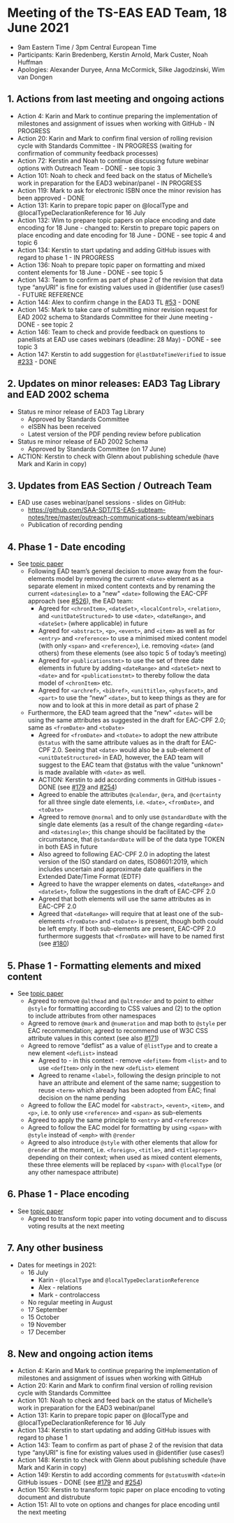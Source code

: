 # Meeting of the TS-EAS EAD Team, 18 June 2021
- 9am Eastern Time / 3pm Central European Time
- Participants: Karin Bredenberg, Kerstin Arnold, Mark Custer, Noah Huffman
- Apologies: Alexander Duryee, Anna McCormick, Silke Jagodzinski, Wim van Dongen 

## 1. Actions from last meeting and ongoing actions
- Action 4: Karin and Mark to continue preparing the implementation of milestones and assignment of issues when working with GitHub - IN PROGRESS
- Action 20: Karin and Mark to confirm final version of rolling revision cycle with Standards Committee - IN PROGRESS (waiting for confirmation of community feedback processes)
- Action 72: Kerstin and Noah to continue discussing future webinar options with Outreach Team - DONE - see topic 3
- Action 101: Noah to check and feed back on the status of Michelle’s work in preparation for the EAD3 webinar/panel - IN PROGRESS
- Action 119: Mark to ask for electronic ISBN once the minor revision has been approved - DONE
- Action 131: Karin to prepare topic paper on @localType and @localTypeDeclarationReference for 16 July
- Action 132: Wim to prepare topic papers on place encoding and date encoding for 18 June - changed to: Kerstin to prepare topic papers on place encoding and date encoding for 18 June - DONE - see topic 4 and topic 6
- Action 134: Kerstin to start updating and adding GitHub issues with regard to phase 1 - IN PROGRESS
- Action 136: Noah to prepare topic paper on formatting and mixed content elements for 18 June - DONE - see topic 5
- Action 143: Team to confirm as part of phase 2 of the revision that data type “anyURI” is fine for existing values used in @identifier (use cases!) - FUTURE REFERENCE
- Action 144: Alex to confirm change in the EAD3 TL [#53](https://github.com/SAA-SDT/EAS-TagLibraries/issues/53) - DONE
- Action 145: Mark to take care of submitting minor revision request for EAD 2002 schema to Standards Committee for their June meeting - DONE - see topic 2
- Action 146: Team to check and provide feedback on questions to panellists at EAD use cases webinars (deadline: 28 May) - DONE - see topic 3
- Action 147: Kerstin to add suggestion for `@lastDateTimeVerified` to issue [#233](https://github.com/SAA-SDT/eac-cpf-schema/issues/233) - DONE

## 2. Updates on minor releases: EAD3 Tag Library and EAD 2002 schema
- Status re minor release of EAD3 Tag Library
  - Approved by Standards Committee
  - eISBN has been received
  - Latest version of the PDF pending review before publication
- Status re minor release of EAD 2002 Schema
  - Approved by Standards Committee (on 17 June)
- ACTION: Kerstin to check with Glenn about publishing schedule (have Mark and Karin in copy)

## 3. Updates from EAS Section / Outreach Team
- EAD use cases webinar/panel sessions - slides on GitHub:
  - https://github.com/SAA-SDT/TS-EAS-subteam-notes/tree/master/outreach-communications-subteam/webinars 
  - Publication of recording pending

## 4. Phase 1 - Date encoding
- See [topic paper](https://github.com/SAA-SDT/TS-EAS-subteam-notes/blob/master/ead-subteam/working-documents/20210618_Topic_DateEncoding.pdf)
  - Following EAD team’s general decision to move away from the four-elements model by removing the current `<date>` element as a separate element in mixed content contexts and by renaming the current `<datesingle>` to a "new" `<date>` following the EAC-CPF approach (see [#526](https://github.com/SAA-SDT/EAD3/issues/526)), the EAD team: 
    - Agreed for `<chronItem>`, `<dateSet>`, `<localControl>`, `<relation>`, and `<unitDateStructured>` to use `<date>`, `<dateRange>`, and `<dateSet>` (where applicable) in future
    - Agreed for `<abstract>`, `<p>`, `<event>`, and `<item>` as well as for `<entry>` and `<reference>` to use a minimised mixed content model (with only `<span>` and `<reference>`), i.e. removing `<date>` (and others) from these elements (see also topic 5 of today’s meeting)
    - Agreed for `<publicationstmt>` to use the set of three date elements in future by adding `<dateRange>` and `<dateSet>` next to `<date>` and for `<publicationstmt>` to thereby follow the data model of `<chronItem>` etc.
    - Agreed for `<archref>`, `<bibref>`, `<unittitle>`, `<physfacet>`, and `<part>` to use the “new” `<date>`, but to keep things as they are for now and to look at this in more detail as part of phase 2
  - Furthermore, the EAD team agreed that the "new" `<date>` will be using the same attributes as suggested in the draft for EAC-CPF 2.0; same as `<fromDate>` and `<toDate>`
    - Agreed for `<fromDate>` and `<toDate>` to adopt  the new attribute `@status` with the same attribute values as in the draft for EAC-CPF 2.0. Seeing that `<date>` would also be a sub-element of `<unitDateStructured>` in EAD, however, the EAD team will suggest to the EAC team that @status with the value "unknown" is made available with `<date>` as well.
    - ACTION: Kerstin to add according comments in GitHub issues - DONE (see [#179](https://github.com/SAA-SDT/eac-cpf-schema/issues/179) and [#254](https://github.com/SAA-SDT/eac-cpf-schema/issues/254)) 
    - Agreed to enable the attributes `@calendar`, `@era`, and `@certainty` for all three single date elements, i.e. `<date>`, `<fromDate>`, and `<toDate>`
    - Agreed to remove `@normal` and to only use `@standardDate` with the single date elements (as a result of the change regarding `<date>` and `<datesingle>`; this change should be facilitated by the circumstance, that `@standardDate` will be of the data type TOKEN in both EAS in future
    - Also agreed to following EAC-CPF 2.0 in adopting the latest version of the ISO standard on dates, ISO8601:2019, which includes uncertain and approximate date qualifiers in the Extended Date/Time Format (EDTF)
    - Agreed to have the wrapper elements on dates, `<dateRange>` and `<dateSet>`, follow the suggestions in the draft of EAC-CPF 2.0
    - Agreed that both elements will use the same attributes as in EAC-CPF 2.0
    - Agreed that `<dateRange>` will require that at least one of the sub-elements `<fromDate>` and `<toDate>` is present, though both could be left empty. If both sub-elements are present, EAC-CPF 2.0 furthermore suggests that `<fromDate>` will have to be named first (see [#180](https://github.com/SAA-SDT/eac-cpf-schema/issues/180))

## 5. Phase 1 - Formatting elements and mixed content
- See [topic paper](https://github.com/SAA-SDT/TS-EAS-subteam-notes/blob/master/ead-subteam/working-documents/20210618_Topic_FormattingAndMixedContentElements.pdf)
  - Agreed to remove `@althead` and `@altrender` and to point to either `@style` for formatting according to CSS values and (2) to the option to include attributes from other namespaces
  - Agreed to remove `@mark` and `@numeration` and map both to `@style` per EAC recommendation; agreed to recommend use of W3C CSS attribute values in this context (see also [#171](https://github.com/SAA-SDT/eac-cpf-schema/issues/171))
  - Agreed to remove “deflist” as a value of `@listType` and to create a new element `<defList>` instead
    - Agreed to  - in this context - remove `<defitem>` from `<list>` and to use `<defItem>` only in the new `<defList>` element
    - Agreed to rename `<label>`, following the design principle to not have an attribute and element of the same name; suggestion to reuse `<term>` which already has been adopted from EAC; final decision on the name pending
  - Agreed to follow the EAC model for `<abstract>`, `<event>`, `<item>`, and `<p>`, i.e. to only use `<reference>` and `<span>` as sub-elements
  - Agreed to apply the same principle to `<entry>` and `<reference>`
  - Agreed to follow the EAC model for formatting by using `<span>` with `@style` instead of `<emph>` with `@render`
  - Agreed to also introduce `@style` with other elements that allow for `@render` at the moment, i.e. `<foreign>`, `<title>`, and `<titleproper>` depending on their context; when used as mixed content elements, these three elements will be replaced by `<span>` with `@localType` (or any other namespace attribute)

## 6. Phase 1 - Place encoding
- See [topic paper](https://github.com/SAA-SDT/TS-EAS-subteam-notes/blob/master/ead-subteam/working-documents/20210618_Topic_PlaceEncoding.pdf)
  - Agreed to transform topic paper into voting document and to discuss voting results at the next meeting

## 7. Any other business
- Dates for meetings in 2021:
  - 16 July
    - Karin - `@localType` and `@localTypeDeclarationReference`
    - Alex - relations
    - Mark - controlaccess
  - No regular meeting in August
  - 17 September
  - 15 October
  - 19 November
  - 17 December

## 8. New and ongoing action items
- Action 4: Karin and Mark to continue preparing the implementation of milestones and assignment of issues when working with GitHub
- Action 20: Karin and Mark to confirm final version of rolling revision cycle with Standards Committee
- Action 101: Noah to check and feed back on the status of Michelle’s work in preparation for the EAD3 webinar/panel
- Action 131: Karin to prepare topic paper on @localType and @localTypeDeclarationReference for 16 July
- Action 134: Kerstin to start updating and adding GitHub issues with regard to phase 1
- Action 143: Team to confirm as part of phase 2 of the revision that data type “anyURI” is fine for existing values used in @identifier (use cases!)
- Action 148: Kerstin to check with Glenn about publishing schedule (have Mark and Karin in copy) 
- Action 149: Kerstin to add according comments for `@status`with `<date>`in GitHub issues - DONE (see [#179](https://github.com/SAA-SDT/eac-cpf-schema/issues/179) and [#254](https://github.com/SAA-SDT/eac-cpf-schema/issues/254))  
- Action 150: Kerstin to transform topic paper on place encoding to voting document and distrubute
- Action 151: All to vote on options and changes for place encoding until the next meeting
